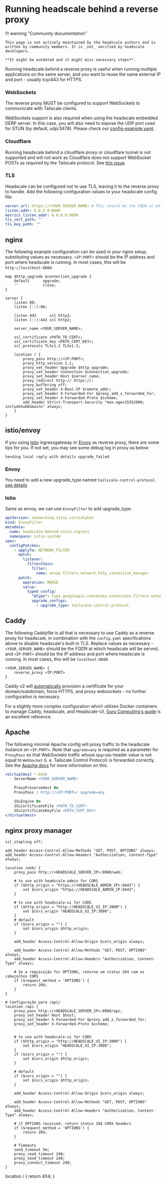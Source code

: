 # Running headscale behind a reverse proxy

!!! warning "Community documentation"

    This page is not actively maintained by the headscale authors and is
    written by community members. It is _not_ verified by headscale developers.

    **It might be outdated and it might miss necessary steps**.

Running headscale behind a reverse proxy is useful when running multiple applications on the same server, and you want to reuse the same external IP and port - usually tcp/443 for HTTPS.

### WebSockets

The reverse proxy MUST be configured to support WebSockets to communicate with Tailscale clients.

WebSockets support is also required when using the headscale embedded DERP server. In this case, you will also need to expose the UDP port used for STUN (by default, udp/3478). Please check our [config-example.yaml](https://github.com/juanfont/headscale/blob/main/config-example.yaml).

### Cloudflare

Running headscale behind a cloudflare proxy or cloudflare tunnel is not supported and will not work as Cloudflare does not support WebSocket POSTs as required by the Tailscale protocol. See [this issue](https://github.com/juanfont/headscale/issues/1468)

### TLS

Headscale can be configured not to use TLS, leaving it to the reverse proxy to handle. Add the following configuration values to your headscale config file.

```yaml title="config.yaml"
server_url: https://<YOUR_SERVER_NAME> # This should be the FQDN at which headscale will be served
listen_addr: 0.0.0.0:8080
metrics_listen_addr: 0.0.0.0:9090
tls_cert_path: ""
tls_key_path: ""
```

## nginx

The following example configuration can be used in your nginx setup, substituting values as necessary. `<IP:PORT>` should be the IP address and port where headscale is running. In most cases, this will be `http://localhost:8080`.

```nginx title="nginx.conf"
map $http_upgrade $connection_upgrade {
    default      upgrade;
    ''           close;
}

server {
    listen 80;
	listen [::]:80;

	listen 443      ssl http2;
	listen [::]:443 ssl http2;

    server_name <YOUR_SERVER_NAME>;

    ssl_certificate <PATH_TO_CERT>;
    ssl_certificate_key <PATH_CERT_KEY>;
    ssl_protocols TLSv1.2 TLSv1.3;

    location / {
        proxy_pass http://<IP:PORT>;
        proxy_http_version 1.1;
        proxy_set_header Upgrade $http_upgrade;
        proxy_set_header Connection $connection_upgrade;
        proxy_set_header Host $server_name;
        proxy_redirect http:// https://;
        proxy_buffering off;
        proxy_set_header X-Real-IP $remote_addr;
        proxy_set_header X-Forwarded-For $proxy_add_x_forwarded_for;
        proxy_set_header X-Forwarded-Proto $scheme;
        add_header Strict-Transport-Security "max-age=15552000; includeSubDomains" always;
    }
}
```

## istio/envoy

If you using [Istio](https://istio.io/) ingressgateway or [Envoy](https://www.envoyproxy.io/) as reverse proxy, there are some tips for you. If not set, you may see some debug log in proxy as below:

```log
Sending local reply with details upgrade_failed
```

### Envoy

You need to add a new upgrade_type named `tailscale-control-protocol`. [see details](https://www.envoyproxy.io/docs/envoy/latest/api-v3/extensions/filters/network/http_connection_manager/v3/http_connection_manager.proto#extensions-filters-network-http-connection-manager-v3-httpconnectionmanager-upgradeconfig)

### Istio

Same as envoy, we can use `EnvoyFilter` to add upgrade_type.

```yaml
apiVersion: networking.istio.io/v1alpha3
kind: EnvoyFilter
metadata:
  name: headscale-behind-istio-ingress
  namespace: istio-system
spec:
  configPatches:
    - applyTo: NETWORK_FILTER
      match:
        listener:
          filterChain:
            filter:
              name: envoy.filters.network.http_connection_manager
      patch:
        operation: MERGE
        value:
          typed_config:
            "@type": type.googleapis.com/envoy.extensions.filters.network.http_connection_manager.v3.HttpConnectionManager
            upgrade_configs:
              - upgrade_type: tailscale-control-protocol
```

## Caddy

The following Caddyfile is all that is necessary to use Caddy as a reverse proxy for headscale, in combination with the `config.yaml` specifications above to disable headscale's built in TLS. Replace values as necessary - `<YOUR_SERVER_NAME>` should be the FQDN at which headscale will be served, and `<IP:PORT>` should be the IP address and port where headscale is running. In most cases, this will be `localhost:8080`.

```none title="Caddyfile"
<YOUR_SERVER_NAME> {
    reverse_proxy <IP:PORT>
}
```

Caddy v2 will [automatically](https://caddyserver.com/docs/automatic-https) provision a certificate for your domain/subdomain, force HTTPS, and proxy websockets - no further configuration is necessary.

For a slightly more complex configuration which utilizes Docker containers to manage Caddy, headscale, and Headscale-UI, [Guru Computing's guide](https://blog.gurucomputing.com.au/smart-vpns-with-headscale/) is an excellent reference.

## Apache

The following minimal Apache config will proxy traffic to the headscale instance on `<IP:PORT>`. Note that `upgrade=any` is required as a parameter for `ProxyPass` so that WebSockets traffic whose `Upgrade` header value is not equal to `WebSocket` (i. e. Tailscale Control Protocol) is forwarded correctly. See the [Apache docs](https://httpd.apache.org/docs/2.4/mod/mod_proxy_wstunnel.html) for more information on this.

```apache title="apache.conf"
<VirtualHost *:443>
	ServerName <YOUR_SERVER_NAME>

	ProxyPreserveHost On
	ProxyPass / http://<IP:PORT>/ upgrade=any

	SSLEngine On
	SSLCertificateFile <PATH_TO_CERT>
	SSLCertificateKeyFile <PATH_CERT_KEY>
</VirtualHost>
```

## nginx proxy manager

    ssl_stapling off;

    add_header Access-Control-Allow-Methods "GET, POST, OPTIONS" always;
    add_header Access-Control-Allow-Headers "Authorization, Content-Type" always;

    location /web/ {
        proxy_pass http://<HEADSCALE_SERVER_IP>:8080/web;
        
        # to use with headscale-admin for CORS
    	if ($http_origin = "https://<HEADSCALE_ADMIN_IP>:8443") {
        	set $cors_origin "https://HEADSCALE_ADMIN_IP:8443";
    	}
    	
    	# to use with headscale-ui for CORS
    	if ($http_origin = "http://HEADSCALE_UI_IP:3000") {
        	set $cors_origin "HEADSCALE_UI_IP:3000";
    	}
        # default
    	if ($cors_origin = "") {
        	set $cors_origin $http_origin;
    	}

        add_header Access-Control-Allow-Origin $cors_origin always;
        
        add_header Access-Control-Allow-Methods "GET, POST, OPTIONS" always;
        add_header Access-Control-Allow-Headers "Authorization, Content-Type" always;

        # Se a requisição for OPTIONS, retorne um status 204 com os cabeçalhos CORS
        if ($request_method = 'OPTIONS') {
            return 204;
        }
    }

    # Configuração para /api/
    location /api {
        proxy_pass http://<HEADSCALE_SERVER_IP>:8080/api;
        proxy_set_header Host $host;
        proxy_set_header X-Forwarded-For $proxy_add_x_forwarded_for;
        proxy_set_header X-Forwarded-Proto $scheme;


        # to use with headscale-ui for CORS
    	if ($http_origin = "http://HEADSCALE_UI_IP:3000") {
        	set $cors_origin "HEADSCALE_UI_IP:3000";
    	}
    	if ($cors_origin = "") {
        	set $cors_origin $http_origin;
    	}

    	# default
    	if ($cors_origin = "") {
        	set $cors_origin $http_origin;
    	}

        add_header Access-Control-Allow-Origin $cors_origin always;

        add_header Access-Control-Allow-Methods "GET, POST, OPTIONS" always;
        add_header Access-Control-Allow-Headers "Authorization, Content-Type" always;

        # if OPTIONS received, return status 204 CORS headers
        if ($request_method = 'OPTIONS') {
            return 204;
        }

        # Timeouts
        send_timeout 5m;
        proxy_read_timeout 240;
        proxy_send_timeout 240;
        proxy_connect_timeout 240;
    }

   location / {
      return 404;
   }
   
```
